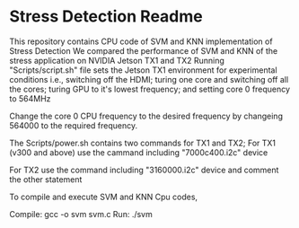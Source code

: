 # Stress Detection Readme 

This repository contains CPU code of SVM and KNN implementation of Stress Detection 
We compared the performance of SVM and KNN of the stress application on NVIDIA Jetson TX1 and TX2 
Running "Scripts/script.sh" file sets the Jetson TX1 environment for experimental conditions i.e., switching
off the HDMI; turing one core and switching off all the cores; turing GPU to it's lowest frequency; and 
setting core 0 frequency to 564MHz

Change the core 0 CPU frequency to the desired frequency by changeing 564000 to the required frequency.

The Scripts/power.sh contains two commands for TX1 and TX2;
For TX1 (v300 and above) use the cammand including "7000c400.i2c" device

For TX2 use the command including "3160000.i2c" device and comment the other statement

To compile and execute SVM and KNN Cpu codes, 

Compile: gcc -o svm svm.c
Run: ./svm

